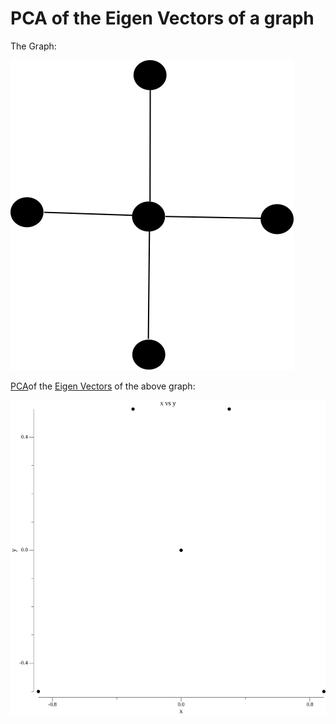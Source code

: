 # PCA of the Eigen Vectors of a graph
The Graph:

![The Graph](graph.svg?raw=true)

[PCA](https://en.wikipedia.org/wiki/Principal_component_analysis)of the [Eigen Vectors](https://en.wikipedia.org/wiki/Eigenvalues_and_eigenvectors) of the above graph:

![The Graph](results.png?raw=true)
